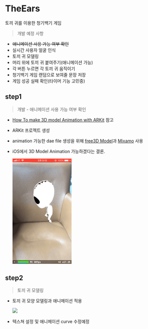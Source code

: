 # TheEars

토끼 귀를 이용한 청기백기 게임

> 개발 예정 사항

- ~~애니메이션 사용 가능 여부 확인~~
- 실시간 사용자 얼굴 인식
- 토끼 귀 모델링
- 머리 위에 토끼 귀 붙여주기(애니메이션 가능)
- 각 버튼 누르면 각 토끼 귀 움직이기
- 청기백기 게임 랜덤으로 보여줄 문장 저장
- 게임 성공 실패 확인(타이머 기능 고민중)

## step1

> 개발 - 애니메이션 사용 가능 여부 확인

- <a href="https://www.youtube.com/watch?v=F1FyO0L6Q2Y">How To make 3D model Animation with ARKit</a> 참고
- ARKit 프로젝트 생성
- animation 가능한 dae file 생성을 위해 <a href="https://free3d.com/">free3D Model</a>과 <a href="https://www.mixamo.com/#/">Mixamo</a> 사용
- iOS에서 3D Model Animation 가능하겠다는 결론.

	<img src="./img/dancingMonster.gif" width="40%">

## step2

> 토끼 귀 모델링

- 토끼 귀 모양 모델링과 애니메이션 적용

	<img src="./img/theears_anim.gif" width="40%">
- 텍스쳐 설정 및 애니메이션 curve 수정예정